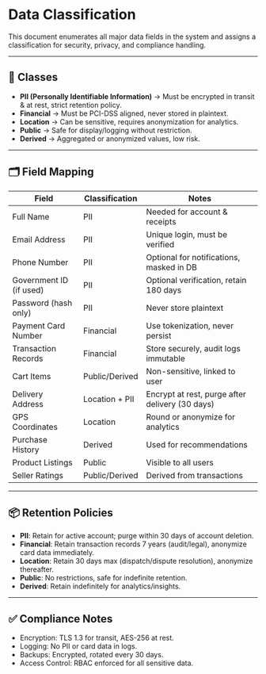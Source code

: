 # Data Classification

This document enumerates all major data fields in the system and assigns a classification for security, privacy, and compliance handling.

---

## 🔑 Classes

- **PII (Personally Identifiable Information)** → Must be encrypted in transit & at rest, strict retention policy.  
- **Financial** → Must be PCI-DSS aligned, never stored in plaintext.  
- **Location** → Can be sensitive, requires anonymization for analytics.  
- **Public** → Safe for display/logging without restriction.  
- **Derived** → Aggregated or anonymized values, low risk.

---

## 🗂️ Field Mapping

| Field                  | Classification | Notes |
|-------------------------|----------------|-------|
| Full Name              | PII            | Needed for account & receipts |
| Email Address          | PII            | Unique login, must be verified |
| Phone Number           | PII            | Optional for notifications, masked in DB |
| Government ID (if used) | PII            | Optional verification, retain 180 days |
| Password (hash only)   | PII            | Never store plaintext |
| Payment Card Number    | Financial      | Use tokenization, never persist |
| Transaction Records    | Financial      | Store securely, audit logs immutable |
| Cart Items             | Public/Derived | Non-sensitive, linked to user |
| Delivery Address       | Location + PII | Encrypt at rest, purge after delivery (30 days) |
| GPS Coordinates        | Location       | Round or anonymize for analytics |
| Purchase History       | Derived        | Used for recommendations |
| Product Listings       | Public         | Visible to all users |
| Seller Ratings         | Public/Derived | Derived from transactions |

---

## 📦 Retention Policies

- **PII**: Retain for active account; purge within 30 days of account deletion.  
- **Financial**: Retain transaction records 7 years (audit/legal), anonymize card data immediately.  
- **Location**: Retain 30 days max (dispatch/dispute resolution), anonymize thereafter.  
- **Public**: No restrictions, safe for indefinite retention.  
- **Derived**: Retain indefinitely for analytics/insights.  

---

## ✅ Compliance Notes

- Encryption: TLS 1.3 for transit, AES-256 at rest.  
- Logging: No PII or card data in logs.  
- Backups: Encrypted, rotated every 30 days.  
- Access Control: RBAC enforced for all sensitive data.  

